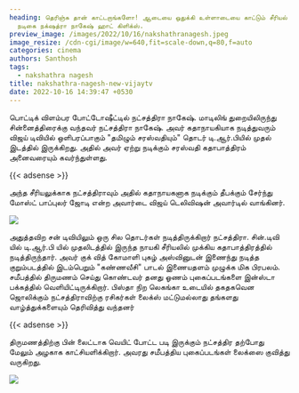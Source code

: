 ```yaml
---
heading: தெரிஞ்சு தான் காட்டறாங்களோ! ஆடையை ஒதுக்கி உள்ளாடையை காட்டும் சீரியல்
  நடிகை நக்‌ஷத்ரா நாகேஷ் ஹாட் கிளிக்ஸ்.
preview_image: /images/2022/10/16/nakshathranagesh.jpeg
image_resize: /cdn-cgi/image/w=640,fit=scale-down,q=80,f=auto
categories: cinema
authors: Santhosh
tags:
  - nakshathra nagesh
title: nakshathra-nagesh-new-vijaytv
date: 2022-10-16 14:39:47 +0530
---
```

பொட்டிக்  விளம்பர போட்டோஷீட்டில் நட்சத்திரா நாகேஷ்.
மாடிலிங் துறையிலிருந்து சின்னைத்திரைக்கு வந்தவர் நட்சத்திரா நாகேஷ்‌. அவர் கதாநாயகியாக நடித்துவரும் விஜய் டிவியில் ஒளிபரப்பாகும் "தமிழும் சரஸ்வதியும்" தொடர் டி.ஆர்.பியில் முதல் இடத்தில் இருக்கிறது. அதில் அவர் ஏற்று நடிக்கும் சரஸ்வதி கதாபாத்திரம் அனைவரையும் கவர்ந்துள்ளது.

{{< adsense >}}


அந்த சீரியலுக்காக நட்சத்திராவும் அதில் கதாநாயகனாக நடிக்கும் தீபக்கும் சேர்ந்து மோஸ்ட் பாப்புலர் ஜோடி என்ற அவார்டை விஜய் டெலிவிஷன் அவார்டில் வாங்கினர். 


![](/images/2022/10/16/nakshathra-nagesh-new-vijaytv2.jpeg)

அதுத்தவிற சன் டிவியிலும் ஒரு சில தொடர்கள் நடித்திருக்கிறார் நட்சத்திரா. சின்.டிவி யில் டி.ஆர்.பி யில் முதலிடத்தில் இருந்த நாயகி சீரியலில் முக்கிய கதாபாத்திரத்தில் நடித்திருந்தார். அவர் குக் வித் கோமாளி புகழ் அஸ்வினுடன் இணைந்து நடித்த குறும்படத்தில் இடம்பெறும் "கண்ணவீசி" பாடல் இணையதளம் முழுக்க மிக பிரபலம்.
சமீபத்தில் திருமணம் செய்து கொண்டவர் தனது ஓணம் புகைப்படங்களை இன்ஸ்டா பக்கத்தில் வெளியிட்டிருக்கிறார். பிஸ்தா நிற  லெகங்கா உடையில் தகதகவென ஜொலிக்கும் நட்சத்திராவிற்கு ரசிகர்கள் லைக்ஸ் மட்டுமல்லாது தங்களது வாழ்த்துக்களையும் தெரிவித்து வந்தனர்

{{< adsense >}}


திருமணத்திற்கு பின் லைட்டாக வெயிட் போட்ட படி இருக்கும் நட்சத்திர தற்போது மேலும் அழகாக காட்சியளிக்கிறார். அவரது சமீபத்திய புகைப்படங்கள் லைக்ஸை குவித்து வருகிறது.

![](/images/2022/10/16/nakshathra-nagesh-new-vijaytv.jpeg)